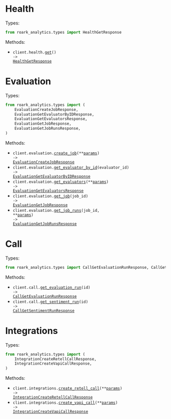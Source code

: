 # Health

Types:

```python
from roark_analytics.types import HealthGetResponse
```

Methods:

- <code title="get /health">client.health.<a href="./src/roark_analytics/resources/health.py">get</a>() -> <a href="./src/roark_analytics/types/health_get_response.py">HealthGetResponse</a></code>

# Evaluation

Types:

```python
from roark_analytics.types import (
    EvaluationCreateJobResponse,
    EvaluationGetEvaluatorByIDResponse,
    EvaluationGetEvaluatorsResponse,
    EvaluationGetJobResponse,
    EvaluationGetJobRunsResponse,
)
```

Methods:

- <code title="post /v1/evaluation/job">client.evaluation.<a href="./src/roark_analytics/resources/evaluation.py">create_job</a>(\*\*<a href="src/roark_analytics/types/evaluation_create_job_params.py">params</a>) -> <a href="./src/roark_analytics/types/evaluation_create_job_response.py">EvaluationCreateJobResponse</a></code>
- <code title="get /v1/evaluation/evaluators/{evaluatorId}">client.evaluation.<a href="./src/roark_analytics/resources/evaluation.py">get_evaluator_by_id</a>(evaluator_id) -> <a href="./src/roark_analytics/types/evaluation_get_evaluator_by_id_response.py">EvaluationGetEvaluatorByIDResponse</a></code>
- <code title="get /v1/evaluation/evaluators">client.evaluation.<a href="./src/roark_analytics/resources/evaluation.py">get_evaluators</a>(\*\*<a href="src/roark_analytics/types/evaluation_get_evaluators_params.py">params</a>) -> <a href="./src/roark_analytics/types/evaluation_get_evaluators_response.py">EvaluationGetEvaluatorsResponse</a></code>
- <code title="get /v1/evaluation/job/{jobId}">client.evaluation.<a href="./src/roark_analytics/resources/evaluation.py">get_job</a>(job_id) -> <a href="./src/roark_analytics/types/evaluation_get_job_response.py">EvaluationGetJobResponse</a></code>
- <code title="get /v1/evaluation/job/{jobId}/runs">client.evaluation.<a href="./src/roark_analytics/resources/evaluation.py">get_job_runs</a>(job_id, \*\*<a href="src/roark_analytics/types/evaluation_get_job_runs_params.py">params</a>) -> <a href="./src/roark_analytics/types/evaluation_get_job_runs_response.py">EvaluationGetJobRunsResponse</a></code>

# Call

Types:

```python
from roark_analytics.types import CallGetEvaluationRunResponse, CallGetSentimentRunResponse
```

Methods:

- <code title="get /v1/call/{id}/evaluation-run">client.call.<a href="./src/roark_analytics/resources/call.py">get_evaluation_run</a>(id) -> <a href="./src/roark_analytics/types/call_get_evaluation_run_response.py">CallGetEvaluationRunResponse</a></code>
- <code title="get /v1/call/{id}/sentiment-run">client.call.<a href="./src/roark_analytics/resources/call.py">get_sentiment_run</a>(id) -> <a href="./src/roark_analytics/types/call_get_sentiment_run_response.py">CallGetSentimentRunResponse</a></code>

# Integrations

Types:

```python
from roark_analytics.types import (
    IntegrationCreateRetellCallResponse,
    IntegrationCreateVapiCallResponse,
)
```

Methods:

- <code title="post /v1/retell/call">client.integrations.<a href="./src/roark_analytics/resources/integrations.py">create_retell_call</a>(\*\*<a href="src/roark_analytics/types/integration_create_retell_call_params.py">params</a>) -> <a href="./src/roark_analytics/types/integration_create_retell_call_response.py">IntegrationCreateRetellCallResponse</a></code>
- <code title="post /v1/vapi/call">client.integrations.<a href="./src/roark_analytics/resources/integrations.py">create_vapi_call</a>(\*\*<a href="src/roark_analytics/types/integration_create_vapi_call_params.py">params</a>) -> <a href="./src/roark_analytics/types/integration_create_vapi_call_response.py">IntegrationCreateVapiCallResponse</a></code>
